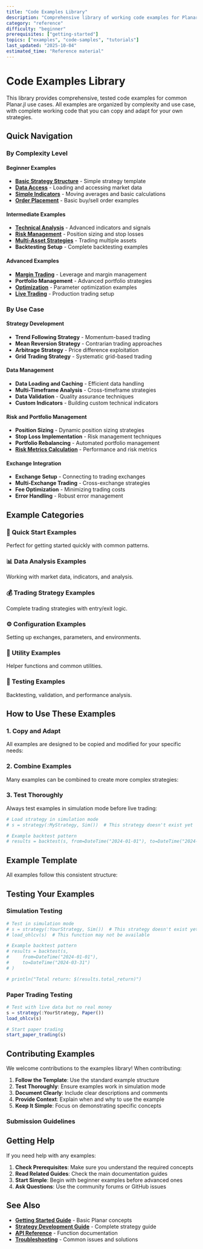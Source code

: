 ```yaml
---
title: "Code Examples Library"
description: "Comprehensive library of working code examples for Planar.jl"
category: "reference"
difficulty: "beginner"
prerequisites: ["getting-started"]
topics: ["examples", "code-samples", "tutorials"]
last_updated: "2025-10-04"
estimated_time: "Reference material"
---
```


# Code Examples Library

This library provides comprehensive, tested code examples for common Planar.jl use cases. All examples are organized by complexity and use case, with complete working code that you can copy and adapt for your own strategies.

## Quick Navigation

### By Complexity Level

#### Beginner Examples
- **[Basic Strategy Structure](../../getting-started/first-strategy.md)** - Simple strategy template
- **[Data Access](data-access.md)** - Loading and accessing market data
- **[Simple Indicators](simple-indicators.md)** - Moving averages and basic calculations
- **[Order Placement](#order-placement)** - Basic buy/sell order examples

#### Intermediate Examples
- **[Technical Analysis](#technical-analysis)** - Advanced indicators and signals
- **[Risk Management](../../advanced/risk-management.md)** - Position sizing and stop losses
- **[Multi-Asset Strategies](#multi-asset)** - Trading multiple assets
- **Backtesting Setup** - Complete backtesting examples

#### Advanced Examples
- **[Margin Trading](#margin-trading)** - Leverage and margin management
- **Portfolio Management** - Advanced portfolio strategies
- **[Optimization](../../optimization.md)** - Parameter optimization examples
- **[Live Trading](#live-trading)** - Production trading setup

### By Use Case

#### Strategy Development
- **Trend Following Strategy** - Momentum-based trading
- **Mean Reversion Strategy** - Contrarian trading approaches
- **Arbitrage Strategy** - Price difference exploitation
- **Grid Trading Strategy** - Systematic grid-based trading

#### Data Management
- **Data Loading and Caching** - Efficient data handling
- **Multi-Timeframe Analysis** - Cross-timeframe strategies
- **Data Validation** - Quality assurance techniques
- **Custom Indicators** - Building custom technical indicators

#### Risk and Portfolio Management
- **Position Sizing** - Dynamic position sizing strategies
- **Stop Loss Implementation** - Risk management techniques
- **Portfolio Rebalancing** - Automated portfolio management
- **[Risk Metrics Calculation](../../metrics.md)** - Performance and risk metrics

#### Exchange Integration
- **Exchange Setup** - Connecting to trading exchanges
- **Multi-Exchange Trading** - Cross-exchange strategies
- **Fee Optimization** - Minimizing trading costs
- **Error Handling** - Robust error management

## Example Categories

### 🚀 Quick Start Examples
Perfect for getting started quickly with common patterns.

### 📊 Data Analysis Examples
Working with market data, indicators, and analysis.

### 💰 Trading Strategy Examples
Complete trading strategies with entry/exit logic.

### ⚙️ Configuration Examples
Setting up exchanges, parameters, and environments.

### 🔧 Utility Examples
Helper functions and common utilities.

### 🧪 Testing Examples
Backtesting, validation, and performance analysis.

## How to Use These Examples

### 1. Copy and Adapt
All examples are designed to be copied and modified for your specific needs:


### 2. Combine Examples
Many examples can be combined to create more complex strategies:


### 3. Test Thoroughly
Always test examples in simulation mode before live trading:

```julia
# Load strategy in simulation mode
# s = strategy(:MyStrategy, Sim())  # This strategy doesn't exist yet

# Example backtest pattern
# results = backtest(s, from=DateTime("2024-01-01"), to=DateTime("2024-12-31"))
```

## Example Template

All examples follow this consistent structure:


## Testing Your Examples

### Simulation Testing
```julia
# Test in simulation mode
# s = strategy(:YourStrategy, Sim())  # This strategy doesn't exist yet
# load_ohlcv(s)  # This function may not be available

# Example backtest pattern
# results = backtest(s, 
#     from=DateTime("2024-01-01"),
#     to=DateTime("2024-03-31")
# )

# println("Total return: $(results.total_return)")
```

### Paper Trading Testing
```julia
# Test with live data but no real money
s = strategy(:YourStrategy, Paper())
load_ohlcv(s)

# Start paper trading
start_paper_trading(s)
```

## Contributing Examples

We welcome contributions to the examples library! When contributing:

1. **Follow the Template**: Use the standard example structure
2. **Test Thoroughly**: Ensure examples work in simulation mode
3. **Document Clearly**: Include clear descriptions and comments
4. **Provide Context**: Explain when and why to use the example
5. **Keep It Simple**: Focus on demonstrating specific concepts

### Submission Guidelines


## Getting Help

If you need help with any examples:

1. **Check Prerequisites**: Make sure you understand the required concepts
2. **Read Related Guides**: Check the main documentation guides
3. **Start Simple**: Begin with beginner examples before advanced ones
4. **Ask Questions**: Use the community forums or GitHub issues

## See Also

- **[Getting Started Guide](../../getting-started/index.md)** - Basic Planar concepts
- **[Strategy Development Guide](../../guides/strategy-development.md)** - Complete strategy guide
- **[API Reference](../api/index.md)** - Function documentation
- **[Troubleshooting](../../troubleshooting/index.md)** - Common issues and solutions
